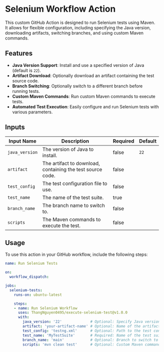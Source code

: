 # Selenium Workflow Action

This custom GitHub Action is designed to run Selenium tests using Maven. It allows for flexible configuration, including specifying the Java version, downloading artifacts, switching branches, and using custom Maven commands.

## Features

- **Java Version Support**: Install and use a specified version of Java (default is `22`).
- **Artifact Download**: Optionally download an artifact containing the test source code.
- **Branch Switching**: Optionally switch to a different branch before running tests.
- **Custom Maven Commands**: Run custom Maven commands to execute tests.
- **Automated Test Execution**: Easily configure and run Selenium tests with various parameters.

## Inputs

| Input Name    | Description                                                           | Required | Default |
|---------------|-----------------------------------------------------------------------|----------|---------|
| `java_version`| The version of Java to install.                                        | false    | `22`    |
| `artifact`    | The artifact to download, containing the test source code.             | false    |         |
| `test_config` | The test configuration file to use.                                    | false    |         |
| `test_name`   | The name of the test suite.                                            | true     |         |
| `branch_name` | The branch name to switch to.                                          | false    |         |
| `scripts`     | The Maven commands to execute the test.                                | false    |         |

## Usage

To use this action in your GitHub workflow, include the following steps:

```yaml
name: Run Selenium Tests

on:
  workflow_dispatch:

jobs:
  selenium-tests:
    runs-on: ubuntu-latest

    steps:
    - name: Run Selenium Workflow
      uses: ThangNguyen0495/execute-selenium-test@v1.0.0
      with:
        java_version: '22'             # Optional: Specify Java version
        artifact: 'your-artifact-name' # Optional: Name of the artifact to download
        test_config: 'testng.xml'      # Optional: Path to the test configuration file
        test_name: 'MyTestSuite'       # Required: Name of the test suite
        branch_name: 'main'            # Optional: Branch to switch to
        scripts: 'mvn clean test'      # Optional: Custom Maven commands to run the tests
